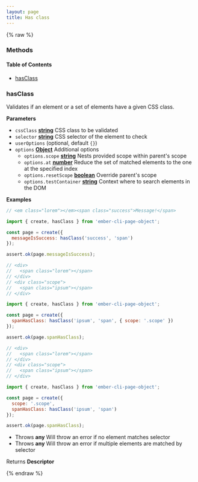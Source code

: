 ```yaml
---
layout: page
title: Has class
---
```


{% raw %}
### Methods


<!-- Generated by documentation.js. Update this documentation by updating the source code. -->

#### Table of Contents

-   [hasClass][1]

### hasClass

Validates if an element or a set of elements have a given CSS class.

**Parameters**

-   `cssClass` **[string][2]** CSS class to be validated
-   `selector` **[string][2]** CSS selector of the element to check
-   `userOptions`   (optional, default `{}`)
-   `options` **[Object][3]** Additional options
    -   `options.scope` **[string][2]** Nests provided scope within parent's scope
    -   `options.at` **[number][4]** Reduce the set of matched elements to the one at the specified index
    -   `options.resetScope` **[boolean][5]** Override parent's scope
    -   `options.testContainer` **[string][2]** Context where to search elements in the DOM

**Examples**

```javascript
// <em class="lorem"></em><span class="success">Message!</span>

import { create, hasClass } from 'ember-cli-page-object';

const page = create({
  messageIsSuccess: hasClass('success', 'span')
});

assert.ok(page.messageIsSuccess);
```

```javascript
// <div>
//   <span class="lorem"></span>
// </div>
// <div class="scope">
//   <span class="ipsum"></span>
// </div>

import { create, hasClass } from 'ember-cli-page-object';

const page = create({
  spanHasClass: hasClass('ipsum', 'span', { scope: '.scope' })
});

assert.ok(page.spanHasClass);
```

```javascript
// <div>
//   <span class="lorem"></span>
// </div>
// <div class="scope">
//   <span class="ipsum"></span>
// </div>

import { create, hasClass } from 'ember-cli-page-object';

const page = create({
  scope: '.scope',
  spanHasClass: hasClass('ipsum', 'span')
});

assert.ok(page.spanHasClass);
```

-   Throws **any** Will throw an error if no element matches selector
-   Throws **any** Will throw an error if multiple elements are matched by selector

Returns **Descriptor** 

[1]: #hasclass

[2]: https://developer.mozilla.org/docs/Web/JavaScript/Reference/Global_Objects/String

[3]: https://developer.mozilla.org/docs/Web/JavaScript/Reference/Global_Objects/Object

[4]: https://developer.mozilla.org/docs/Web/JavaScript/Reference/Global_Objects/Number

[5]: https://developer.mozilla.org/docs/Web/JavaScript/Reference/Global_Objects/Boolean
{% endraw %}